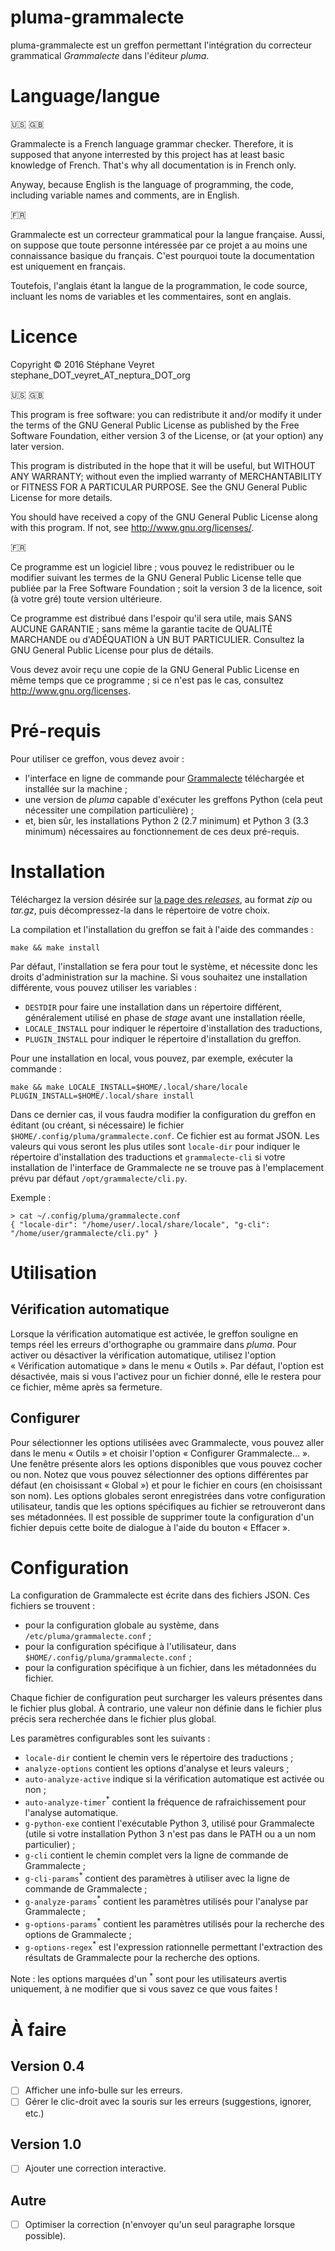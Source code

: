 # pluma-grammalecte

pluma-grammalecte est un greffon permettant l'intégration du correcteur grammatical _Grammalecte_ dans l'éditeur _pluma_.

# Language/langue

:us: :gb:

Grammalecte is a French language grammar checker. Therefore, it is supposed that anyone interrested by this project has at least basic knowledge of French. That's why all documentation is in French only.

Anyway, because English is the language of programming, the code, including variable names and comments, are in English.

:fr:

Grammalecte est un correcteur grammatical pour la langue française. Aussi, on suppose que toute personne intéressée par ce projet a au moins une connaissance basique du français. C'est pourquoi toute la documentation est uniquement en français.

Toutefois, l'anglais étant la langue de la programmation, le code source, incluant les noms de variables et les commentaires, sont en anglais.

# Licence

Copyright © 2016 Stéphane Veyret stephane_DOT_veyret_AT_neptura_DOT_org

:us: :gb:

This program is free software: you can redistribute it and/or modify it under the terms of the GNU General Public License as published by the Free Software Foundation, either version 3 of the License, or (at your option) any later version.

This program is distributed in the hope that it will be useful, but WITHOUT ANY WARRANTY; without even the implied warranty of MERCHANTABILITY or FITNESS FOR A PARTICULAR PURPOSE. See the GNU General Public License for more details.

You should have received a copy of the GNU General Public License along with this program. If not, see http://www.gnu.org/licenses/.

:fr:

Ce programme est un logiciel libre ; vous pouvez le redistribuer ou le modifier suivant les termes de la GNU General Public License telle que publiée par la Free Software Foundation ; soit la version 3 de la licence, soit (à votre gré) toute version ultérieure.

Ce programme est distribué dans l'espoir qu'il sera utile, mais SANS AUCUNE GARANTIE ; sans même la garantie tacite de QUALITÉ MARCHANDE ou d'ADÉQUATION à UN BUT PARTICULIER. Consultez la GNU General Public License pour plus de détails.

Vous devez avoir reçu une copie de la GNU General Public License en même temps que ce programme ; si ce n'est pas le cas, consultez http://www.gnu.org/licenses.

# Pré-requis

Pour utiliser ce greffon, vous devez avoir :
* l'interface en ligne de commande pour [Grammalecte](http://grammalecte.net/?download_div) téléchargée et installée sur la machine ;
* une version de _pluma_ capable d'exécuter les greffons Python (cela peut nécessiter une compilation particulière) ;
* et, bien sûr, les installations Python 2 (2.7 minimum) et Python 3 (3.3 minimum) nécessaires au fonctionnement de ces deux pré-requis.

# Installation

Téléchargez la version désirée sur [la page des _releases_](https://github.com/sveyret/pluma-grammalecte/releases), au format _zip_ ou _tar.gz_, puis décompressez-la dans le répertoire de votre choix.

La compilation et l'installation du greffon se fait à l'aide des commandes :

    make && make install

Par défaut, l'installation se fera pour tout le système, et nécessite donc les droits d'administration sur la machine. Si vous souhaitez une installation différente, vous pouvez utiliser les variables :
* `DESTDIR` pour faire une installation dans un répertoire différent, généralement utilisé en phase de _stage_ avant une installation réelle,
* `LOCALE_INSTALL` pour indiquer le répertoire d'installation des traductions,
* `PLUGIN_INSTALL` pour indiquer le répertoire d'installation du greffon.

Pour une installation en local, vous pouvez, par exemple, exécuter la commande :

    make && make LOCALE_INSTALL=$HOME/.local/share/locale PLUGIN_INSTALL=$HOME/.local/share install

Dans ce dernier cas, il vous faudra modifier la configuration du greffon en éditant (ou créant, si nécessaire) le fichier `$HOME/.config/pluma/grammalecte.conf`. Ce fichier est au format JSON. Les valeurs qui vous seront les plus utiles sont `locale-dir` pour indiquer le répertoire d'installation des traductions et `grammalecte-cli` si votre installation de l'interface de Grammalecte ne se trouve pas à l'emplacement prévu par défaut `/opt/grammalecte/cli.py`.

Exemple :

    > cat ~/.config/pluma/grammalecte.conf
    { "locale-dir": "/home/user/.local/share/locale", "g-cli": "/home/user/grammalecte/cli.py" }

# Utilisation

## Vérification automatique

Lorsque la vérification automatique est activée, le greffon souligne en temps réel les erreurs d'orthographe ou grammaire dans _pluma_. Pour activer ou désactiver la vérification automatique, utilisez l'option « Vérification automatique » dans le menu « Outils ». Par défaut, l'option est désactivée, mais si vous l'activez pour un fichier donné, elle le restera pour ce fichier, même après sa fermeture.

## Configurer

Pour sélectionner les options utilisées avec Grammalecte, vous pouvez aller dans le menu « Outils » et choisir l'option « Configurer Grammalecte... ». Une fenêtre présente alors les options disponibles que vous pouvez cocher ou non. Notez que vous pouvez sélectionner des options différentes par défaut (en choisissant « Global ») et pour le fichier en cours (en choisissant son nom). Les options globales seront enregistrées dans votre configuration utilisateur, tandis que les options spécifiques au fichier se retrouveront dans ses métadonnées. Il est possible de supprimer toute la configuration d'un fichier depuis cette boite de dialogue à l'aide du bouton « Effacer ».

# Configuration

La configuration de Grammalecte est écrite dans des fichiers JSON. Ces fichiers se trouvent :
* pour la configuration globale au système, dans `/etc/pluma/grammalecte.conf` ;
* pour la configuration spécifique à l'utilisateur, dans `$HOME/.config/pluma/grammalecte.conf` ;
* pour la configuration spécifique à un fichier, dans les métadonnées du fichier.

Chaque fichier de configuration peut surcharger les valeurs présentes dans le fichier plus global. À contrario, une valeur non définie dans le fichier plus précis sera recherchée dans le fichier plus global.

Les paramètres configurables sont les suivants :
* `locale-dir` contient le chemin vers le répertoire des traductions ;
* `analyze-options` contient les options d'analyse et leurs valeurs ;
* `auto-analyze-active` indique si la vérification automatique est activée ou non ;
* `auto-analyze-timer`<sup>*</sup> contient la fréquence de rafraichissement pour l'analyse automatique.
* `g-python-exe` contient l'exécutable Python 3, utilisé pour Grammalecte (utile si votre installation Python 3 n'est pas dans le PATH ou a un nom particulier) ;
* `g-cli` contient le chemin complet vers la ligne de commande de Grammalecte ;
* `g-cli-params`<sup>*</sup> contient des paramètres à utiliser avec la ligne de commande de Grammalecte ;
* `g-analyze-params`<sup>*</sup> contient les paramètres utilisés pour l'analyse par Grammalecte ;
* `g-options-params`<sup>*</sup> contient les paramètres utilisés pour la recherche des options de Grammalecte ;
* `g-options-regex`<sup>*</sup> est l'expression rationnelle permettant l'extraction des résultats de Grammalecte pour la recherche des options.

Note : les options marquées d'un <sup>*</sup> sont pour les utilisateurs avertis uniquement, à ne modifier que si vous savez ce que vous faites !

# À faire

## Version 0.4

- [ ] Afficher une info-bulle sur les erreurs.
- [ ] Gérer le clic-droit avec la souris sur les erreurs (suggestions, ignorer, etc.)

## Version 1.0

- [ ] Ajouter une correction interactive.

## Autre

- [ ] Optimiser la correction (n'envoyer qu'un seul paragraphe lorsque possible).

